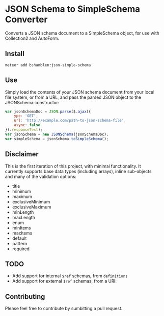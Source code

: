 # JSON Schema to SimpleSchema Converter

Converts a JSON schema document to a SimpleSchema object, for use with Collection2 and AutoForm.

## Install
```cli
meteor add bshamblen:json-simple-schema
```

## Use
Simply load the contents of your JSON schema document from your local file system, or from a URL, and pass the parsed JSON object to the JSONSchema constructor:

```javascript
var jsonSchemaDoc = JSON.parse($.ajax({
	ype: 'GET',
	url: 'http://example.com/path-to-json-schema-file',
	async: false
}).responseText);
var jsonSchema = new JSONSchema(jsonSchemaDoc);
var simpleSchema = jsonSchema.toSimpleSchema();
```

## Disclaimer
This is the first iteration of this project, with minimal functionality. It currently supports base data types (including arrays), inline sub-objects and many of the validation options:
* title
* minimum
* maximum
* exclusiveMinimum
* exclusiveMaximum
* minLength
* maxLength
* enum
* minItems
* maxItems
* default
* pattern
* required

## TODO
* Add support for internal `$ref` schemas, from `definitions`
* Add support for external `$ref` schemas, from a URI.

## Contributing
Please feel free to contribute by sumbitting a pull request.